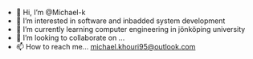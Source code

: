 - 👋 Hi, I’m @Michael-k
- 👀 I’m interested in software and inbadded system development
- 🌱 I’m currently learning computer engineering in jönköping university
- 💞️ I’m looking to collaborate on ...
- 📫 How to reach me... michael.khouri95@outlook.com

<!---
Michael-kh-debug/Michael-kh-debug is a ✨ special ✨ repository because its `README.md` (this file) appears on your GitHub profile.
You can click the Preview link to take a look at your changes.
--->
